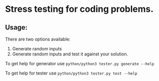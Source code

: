 # Stress testing for coding problems.

## Usage:

There are two options available:

1) Generate random inputs
2) Generate random inputs and test it against your solution.

To get help for generator use `python/python3 tester.py generate --help`

To get help for tester use `python/python3 tester.py test --help`
